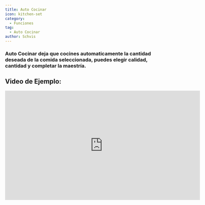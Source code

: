 ```yaml
---
title: Auto Cocinar
icon: kitchen-set
category:
  - Funciones
tag:
  - Auto Cocinar
author: Schvis
---
```


### Auto Cocinar deja que cocines automaticamente la cantidad deseada de la comida seleccionada, puedes elegir calidad, cantidad y completar la maestría.

## Video de Ejemplo:

<iframe width="640" height="360" src="https://www.youtube.com/embed/T_X13AXiAiY?list=PL5eI1Tb64p56g27qfYk7VuFTz4FK6YrKa" title="Korepi - Auto Cook" frameborder="0" allow="accelerometer; autoplay; clipboard-write; encrypted-media; gyroscope; picture-in-picture; web-share" allowfullscreen></iframe>